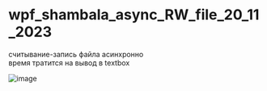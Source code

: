 # wpf_shambala_async_RW_file_20_11_2023
 считывание-запись файла асинхронно
 <br>
 время тратится на вывод в textbox
 <br>

 ![image](https://github.com/fishman123456/wpf_shambala_async_RW_file_20_11_2023/assets/106389581/333653d8-559f-46d7-a2e1-013deff39c34)

